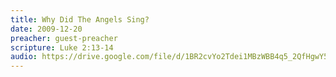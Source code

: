```yaml
---
title: Why Did The Angels Sing?
date: 2009-12-20
preacher: guest-preacher
scripture: Luke 2:13-14
audio: https://drive.google.com/file/d/1BR2cvYo2Tdei1MBzWBB4q5_2QfHgwY5B/view
---
```

